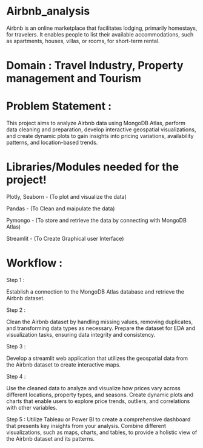 # Airbnb_analysis
Airbnb is an online marketplace that facilitates lodging, primarily homestays, for travelers. It enables people to list their available accommodations, such as apartments, houses, villas, or rooms, for short-term rental. 


# Domain : Travel Industry, Property management and Tourism

# Problem Statement :

This project aims to analyze Airbnb data using MongoDB Atlas, perform data cleaning and preparation, develop interactive geospatial visualizations, and create dynamic plots to gain insights into pricing variations, availability patterns, and location-based trends.


# Libraries/Modules needed for the project!

Plotly, Seaborn - (To plot and visualize the data)

Pandas - (To Clean and maipulate the data)

Pymongo - (To store and retrieve the data by connecting with MongoDB Atlas)

Streamlit - (To Create Graphical user Interface)

# Workflow :

Step 1 :

Establish a connection to the MongoDB Atlas database and retrieve the Airbnb dataset.

Step 2 :

Clean the Airbnb dataset by handling missing values, removing duplicates, and transforming data types as necessary. Prepare the dataset for EDA and visualization tasks, ensuring data integrity and consistency.

Step 3 :

Develop a streamlit web application that utilizes the geospatial data from the Airbnb dataset to create interactive maps.

Step 4 :

Use the cleaned data to analyze and visualize how prices vary across different locations, property types, and seasons. Create dynamic plots and charts that enable users to explore price trends, outliers, and correlations with other variables.

Step 5 :
Utilize Tableau or Power BI to create a comprehensive dashboard that presents key insights from your analysis. Combine different visualizations, such as maps, charts, and tables, to provide a holistic view of the Airbnb dataset and its patterns.


